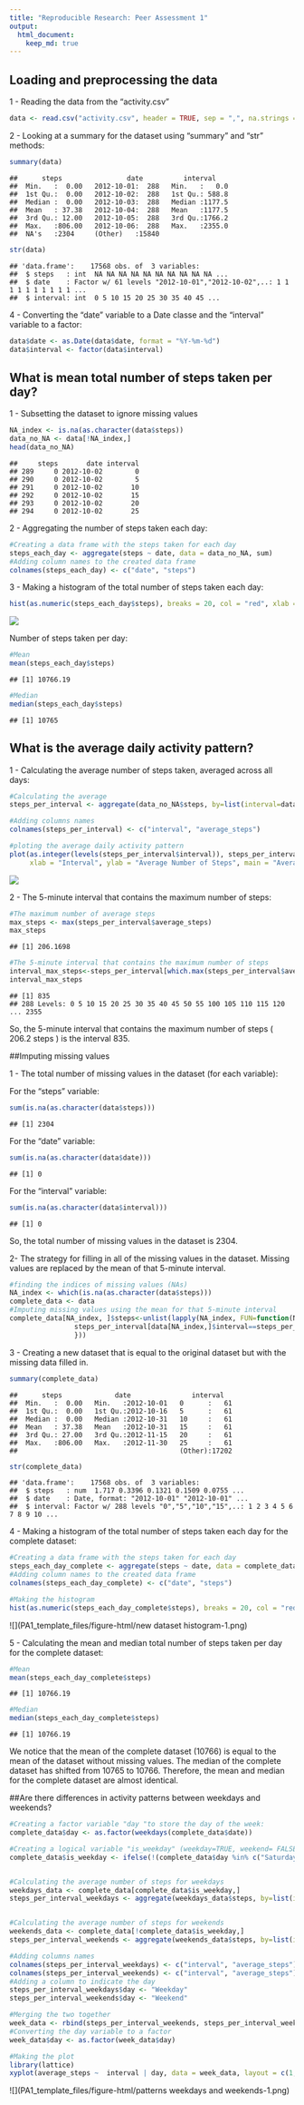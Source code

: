 ```yaml
---
title: "Reproducible Research: Peer Assessment 1"
output: 
  html_document:
    keep_md: true
---
```



## Loading and preprocessing the data

1 - Reading the data from the “activity.csv”



```r
data <- read.csv("activity.csv", header = TRUE, sep = ",", na.strings = "NA")
```

2 - Looking at a summary for the dataset using “summary” and “str” methods:


```r
summary(data)
```

```
##      steps                date          interval     
##  Min.   :  0.00   2012-10-01:  288   Min.   :   0.0  
##  1st Qu.:  0.00   2012-10-02:  288   1st Qu.: 588.8  
##  Median :  0.00   2012-10-03:  288   Median :1177.5  
##  Mean   : 37.38   2012-10-04:  288   Mean   :1177.5  
##  3rd Qu.: 12.00   2012-10-05:  288   3rd Qu.:1766.2  
##  Max.   :806.00   2012-10-06:  288   Max.   :2355.0  
##  NA's   :2304     (Other)   :15840
```


```r
str(data)
```

```
## 'data.frame':	17568 obs. of  3 variables:
##  $ steps   : int  NA NA NA NA NA NA NA NA NA NA ...
##  $ date    : Factor w/ 61 levels "2012-10-01","2012-10-02",..: 1 1 1 1 1 1 1 1 1 1 ...
##  $ interval: int  0 5 10 15 20 25 30 35 40 45 ...
```

4 - Converting the “date” variable to a Date classe and the “interval” variable to a factor:


```r
data$date <- as.Date(data$date, format = "%Y-%m-%d")
data$interval <- factor(data$interval)
```

## What is mean total number of steps taken per day?

1 - Subsetting the dataset to ignore missing values

```r
NA_index <- is.na(as.character(data$steps))
data_no_NA <- data[!NA_index,]
head(data_no_NA)
```

```
##     steps       date interval
## 289     0 2012-10-02        0
## 290     0 2012-10-02        5
## 291     0 2012-10-02       10
## 292     0 2012-10-02       15
## 293     0 2012-10-02       20
## 294     0 2012-10-02       25
```

2 - Aggregating the number of steps taken each day:

```r
#Creating a data frame with the steps taken for each day
steps_each_day <- aggregate(steps ~ date, data = data_no_NA, sum)
#Adding column names to the created data frame
colnames(steps_each_day) <- c("date", "steps")
```

3 - Making a histogram of the total number of steps taken each day:

```r
hist(as.numeric(steps_each_day$steps), breaks = 20, col = "red", xlab = "Number of Steps", main= "Histogram of the total number of steps taken each day")
```

![](PA1_template_files/figure-html/histogram-1.png)<!-- -->

Number of steps taken per day:

```r
#Mean
mean(steps_each_day$steps)
```

```
## [1] 10766.19
```

```r
#Median
median(steps_each_day$steps)
```

```
## [1] 10765
```

## What is the average daily activity pattern?

1 - Calculating the average number of steps taken, averaged across all days:

```r
#Calculating the average
steps_per_interval <- aggregate(data_no_NA$steps, by=list(interval=data_no_NA$interval), FUN=mean)

#Adding columns names
colnames(steps_per_interval) <- c("interval", "average_steps")

#ploting the average daily activity pattern 
plot(as.integer(levels(steps_per_interval$interval)), steps_per_interval$average_steps, type="l",
     xlab = "Interval", ylab = "Average Number of Steps", main = "Average Daily Activity Pattern",  col ="blue")
```

![](PA1_template_files/figure-html/average-1.png)<!-- -->

2 - The 5-minute interval that contains the maximum number of steps:

```r
#The maximum number of average steps
max_steps <- max(steps_per_interval$average_steps)
max_steps
```

```
## [1] 206.1698
```

```r
#The 5-minute interval that contains the maximum number of steps
interval_max_steps<-steps_per_interval[which.max(steps_per_interval$average_steps),]$interval
interval_max_steps
```

```
## [1] 835
## 288 Levels: 0 5 10 15 20 25 30 35 40 45 50 55 100 105 110 115 120 ... 2355
```
So, the 5-minute interval that contains the maximum number of steps ( 206.2 steps ) is the interval 835.

##Imputing missing values

1 - The total number of missing values in the dataset (for each variable):

For the “steps” variable:

```r
sum(is.na(as.character(data$steps)))
```

```
## [1] 2304
```

For the “date” variable:

```r
sum(is.na(as.character(data$date)))
```

```
## [1] 0
```

For the “interval” variable:

```r
sum(is.na(as.character(data$interval)))
```

```
## [1] 0
```

So, the total number of missing values in the dataset is 2304.

2- The strategy for filling in all of the missing values in the dataset. Missing values are replaced by the mean of that 5-minute interval.

```r
#finding the indices of missing values (NAs)
NA_index <- which(is.na(as.character(data$steps)))
complete_data <- data
#Imputing missing values using the mean for that 5-minute interval
complete_data[NA_index, ]$steps<-unlist(lapply(NA_index, FUN=function(NA_index){
                steps_per_interval[data[NA_index,]$interval==steps_per_interval$interval,]$average_steps
                }))
```

3 - Creating a new dataset that is equal to the original dataset but with the missing data filled in.

```r
summary(complete_data)
```

```
##      steps             date               interval    
##  Min.   :  0.00   Min.   :2012-10-01   0      :   61  
##  1st Qu.:  0.00   1st Qu.:2012-10-16   5      :   61  
##  Median :  0.00   Median :2012-10-31   10     :   61  
##  Mean   : 37.38   Mean   :2012-10-31   15     :   61  
##  3rd Qu.: 27.00   3rd Qu.:2012-11-15   20     :   61  
##  Max.   :806.00   Max.   :2012-11-30   25     :   61  
##                                        (Other):17202
```

```r
str(complete_data)
```

```
## 'data.frame':	17568 obs. of  3 variables:
##  $ steps   : num  1.717 0.3396 0.1321 0.1509 0.0755 ...
##  $ date    : Date, format: "2012-10-01" "2012-10-01" ...
##  $ interval: Factor w/ 288 levels "0","5","10","15",..: 1 2 3 4 5 6 7 8 9 10 ...
```

4 - Making a histogram of the total number of steps taken each day for the complete dataset:

```r
#Creating a data frame with the steps taken for each day
steps_each_day_complete <- aggregate(steps ~ date, data = complete_data, sum)
#Adding column names to the created data frame
colnames(steps_each_day_complete) <- c("date", "steps")

#Making the histogram
hist(as.numeric(steps_each_day_complete$steps), breaks = 20, col = "red", xlab = "Number of Steps", main= "Histogram of the total number of steps taken each day")
```

![](PA1_template_files/figure-html/new dataset histogram-1.png)<!-- -->

5 - Calculating the mean and median total number of steps taken per day for the complete dataset:

```r
#Mean
mean(steps_each_day_complete$steps)
```

```
## [1] 10766.19
```

```r
#Median
median(steps_each_day_complete$steps)
```

```
## [1] 10766.19
```

We notice that the mean of the complete dataset (10766) is equal to the mean of the dataset without missing values. The median of the complete dataset has shifted from 10765 to 10766. Therefore, the mean and median for the complete dataset are almost identical.

##Are there differences in activity patterns between weekdays and weekends?

```r
#Creating a factor variable "day "to store the day of the week:
complete_data$day <- as.factor(weekdays(complete_data$date))

#Creating a logical variable "is_weekday" (weekday=TRUE, weekend= FALSE) :
complete_data$is_weekday <- ifelse(!(complete_data$day %in% c("Saturday","Sunday")), TRUE, FALSE) 


#Calculating the average number of steps for weekdays
weekdays_data <- complete_data[complete_data$is_weekday,]
steps_per_interval_weekdays <- aggregate(weekdays_data$steps, by=list(interval=weekdays_data$interval), FUN=mean)


#Calculating the average number of steps for weekends
weekends_data <- complete_data[!complete_data$is_weekday,]
steps_per_interval_weekends <- aggregate(weekends_data$steps, by=list(interval=weekends_data$interval), FUN=mean)

#Adding columns names
colnames(steps_per_interval_weekdays) <- c("interval", "average_steps")
colnames(steps_per_interval_weekends) <- c("interval", "average_steps")
#Adding a column to indicate the day
steps_per_interval_weekdays$day <- "Weekday"
steps_per_interval_weekends$day <- "Weekend"

#Merging the two together
week_data <- rbind(steps_per_interval_weekends, steps_per_interval_weekdays)
#Converting the day variable to a factor
week_data$day <- as.factor(week_data$day)

#Making the plot
library(lattice)
xyplot(average_steps ~  interval | day, data = week_data, layout = c(1,2), type ="l", ylab="Number of Steps")
```

![](PA1_template_files/figure-html/patterns weekdays and weekends-1.png)<!-- -->
